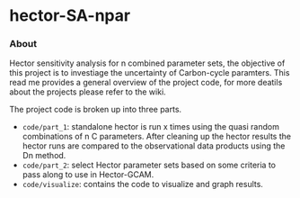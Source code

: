 # hector-SA-npar

### About 


Hector sensitivity analysis for n combined parameter sets, the objective of this project is to investiage the uncertainty of Carbon-cycle paramters. 
This read me provides a general overview of the project code, for more deatils about the projects please refer to the wiki. 

The project code is broken up into three parts. 
* `code/part_1`: standalone hector is run x times using the quasi random combinations of n C parameters. After cleaning up the hector 
results the hector runs are compared to the observational data products using the Dn method.
* `code/part_2`: select Hector parameter sets based on some criteria to pass along to use in Hector-GCAM.
* `code/visualize`: contains the code to visualize and graph results.

